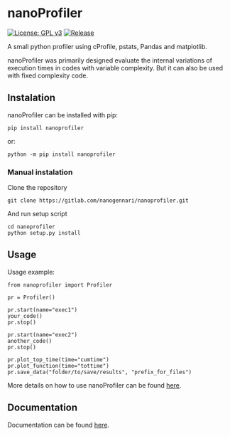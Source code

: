 # nanoProfiler

[![License: GPL v3](https://img.shields.io/badge/License-GPLv3-green.svg?style=flat-square)](https://www.gnu.org/licenses/gpl-3.0.en.html) [![Release](https://img.shields.io/badge/dynamic/json?color=blueviolet&label=Release&query=%24[0].name&url=https%3A%2F%2Fgitlab.com%2Fapi%2Fv4%2Fprojects%2Fnanogennari%252Fnanoprofiler%2Frepository%2Ftags&style=flat-square)](https://gitlab.com/nanogennari/nanoprofiler/)

A small python profiler using cProfile, pstats, Pandas and matplotlib.

nanoProfiler was primarily designed evaluate the internal variations of execution times in codes with variable complexity. But it can also be used with fixed complexity code.

## Instalation

nanoProfiler can be installed with pip:

    pip install nanoprofiler

or:

    python -m pip install nanoprofiler

### Manual instalation

Clone the repository

    git clone https://gitlab.com/nanogennari/nanoprofiler.git

And run setup script

    cd nanoprofiler
    python setup.py install

## Usage

Usage example:

    from nanoprofiler import Profiler

    pr = Profiler()

    pr.start(name="exec1")
    your_code()
    pr.stop()

    pr.start(name="exec2")
    another_code()
    pr.stop()

    pr.plot_top_time(time="cumtime")
    pr.plot_function(time="tottime")
    pr.save_data("folder/to/save/results", "prefix_for_files")

More details on how to use nanoProfiler can be found [here](https://nanogennari.gitlab.io/nanoprofiler/quick-guide/).

## Documentation

Documentation can be found [here](https://nanogennari.gitlab.io/nanoprofiler).